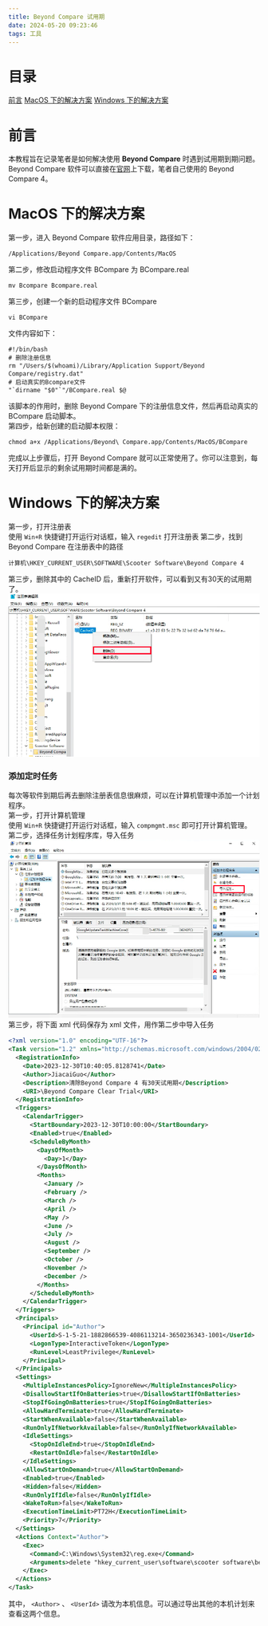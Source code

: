 ```yaml
---
title: Beyond Compare 试用期 
date: 2024-05-20 09:23:46
tags: 工具
---
```

# 目录
[前言](#1)
[MacOS 下的解决方案](#2)
[Windows 下的解决方案](#3)

<h1 id="1">前言</h1>

本教程旨在记录笔者是如何解决使用 **Beyond Compare** 时遇到试用期到期问题。<br>
Beyond Compare 软件可以直接在[官网](https://www.scootersoftware.com/download)上下载，笔者自己使用的 Beyond Compare 4。<br>

<h1 id="2">MacOS 下的解决方案</h1>

 第一步，进入 Beyond Compare 软件应用目录，路径如下：<br>

    /Applications/Beyond Compare.app/Contents/MacOS

第二步，修改启动程序文件 BCompare 为 BCompare.real<br>

    mv Bcompare Bcompare.real

第三步，创建一个新的启动程序文件 BCompare<br>

    vi BCompare

文件内容如下：<br>

```SHELL
#!/bin/bash
# 删除注册信息
rm "/Users/$(whoami)/Library/Application Support/Beyond Compare/registry.dat"
# 启动真实的Bcompare文件
"`dirname "$0"`"/BCompare.real $@
```

该脚本的作用时，删除 Beyond Compare 下的注册信息文件，然后再启动真实的 BCompare 启动脚本。<br>
第四步，给新创建的启动脚本权限：<br>

    chmod a+x /Applications/Beyond\ Compare.app/Contents/MacOS/BCompare

完成以上步骤后，打开 Beyond Compare 就可以正常使用了。你可以注意到，每天打开后显示的剩余试用期时间都是满的。<br>

<h1 id="3">Windows 下的解决方案</h1>

第一步，打开注册表<br>
使用 `Win+R` 快捷键打开运行对话框，输入 `regedit` 打开注册表
第二步，找到 Beyond Compare 在注册表中的路径<br>

    计算机\HKEY_CURRENT_USER\SOFTWARE\Scooter Software\Beyond Compare 4

第三步，删除其中的 CacheID 后，重新打开软件，可以看到又有30天的试用期了。<br>
![](https://raw.githubusercontent.com/illusorycat/MyPictureBase/main/image/202404090954164.png)
### 添加定时任务
每次等软件到期后再去删除注册表信息很麻烦，可以在计算机管理中添加一个计划程序。<br>
第一步，打开计算机管理<br>
使用 `Win+R` 快捷键打开运行对话框，输入 `compmgmt.msc` 即可打开计算机管理。<br>
第二步，选择任务计划程序库，导入任务<br>
![](https://raw.githubusercontent.com/illusorycat/MyPictureBase/main/image/202404090959396.png)
第三步，将下面 xml 代码保存为 xml 文件，用作第二步中导入任务<br>

```xml
<?xml version="1.0" encoding="UTF-16"?>
<Task version="1.2" xmlns="http://schemas.microsoft.com/windows/2004/02/mit/task">
  <RegistrationInfo>
    <Date>2023-12-30T10:40:05.8128741</Date>
    <Author>JiacaiGuo</Author>
    <Description>清除Beyond Compare 4 有30天试用期</Description>
    <URI>\Beyond Compare Clear Trial</URI>
  </RegistrationInfo>
  <Triggers>
    <CalendarTrigger>
      <StartBoundary>2023-12-30T10:00:00</StartBoundary>
      <Enabled>true</Enabled>
      <ScheduleByMonth>
        <DaysOfMonth>
          <Day>1</Day>
        </DaysOfMonth>
        <Months>
          <January />
          <February />
          <March />
          <April />
          <May />
          <June />
          <July />
          <August />
          <September />
          <October />
          <November />
          <December />
        </Months>
      </ScheduleByMonth>
    </CalendarTrigger>
  </Triggers>
  <Principals>
    <Principal id="Author">
      <UserId>S-1-5-21-1882866539-4086113214-3650236343-1001</UserId>
      <LogonType>InteractiveToken</LogonType>
      <RunLevel>LeastPrivilege</RunLevel>
    </Principal>
  </Principals>
  <Settings>
    <MultipleInstancesPolicy>IgnoreNew</MultipleInstancesPolicy>
    <DisallowStartIfOnBatteries>true</DisallowStartIfOnBatteries>
    <StopIfGoingOnBatteries>true</StopIfGoingOnBatteries>
    <AllowHardTerminate>true</AllowHardTerminate>
    <StartWhenAvailable>false</StartWhenAvailable>
    <RunOnlyIfNetworkAvailable>false</RunOnlyIfNetworkAvailable>
    <IdleSettings>
      <StopOnIdleEnd>true</StopOnIdleEnd>
      <RestartOnIdle>false</RestartOnIdle>
    </IdleSettings>
    <AllowStartOnDemand>true</AllowStartOnDemand>
    <Enabled>true</Enabled>
    <Hidden>false</Hidden>
    <RunOnlyIfIdle>false</RunOnlyIfIdle>
    <WakeToRun>false</WakeToRun>
    <ExecutionTimeLimit>PT72H</ExecutionTimeLimit>
    <Priority>7</Priority>
  </Settings>
  <Actions Context="Author">
    <Exec>
      <Command>C:\Windows\System32\reg.exe</Command>
      <Arguments>delete "hkey_current_user\software\scooter software\beyond compare 4" /v cacheid /f</Arguments>
    </Exec>
  </Actions>
</Task>
```

其中， `<Author>` 、 `<UserId>` 请改为本机信息。可以通过导出其他的本机计划来查看这两个信息。<br>